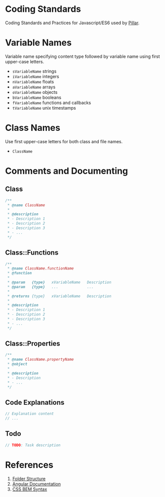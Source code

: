 Coding Standards
================

Coding Standards and Practices for Javascript/ES6 used by [Pillar](https://pillarstudio.com).

# Variable Names

Variable name specifying content type followed by variable name using first upper-case letters.

- `sVariableName` strings
- `iVariableName` integers
- `nVariableName` floats
- `aVariableName` arrays
- `oVariableName` objects
- `bVariableName` booleans
- `fVariableName` functions and callbacks
- `tVariableName` unix timestamps

# Class Names

Use first upper-case letters for both class and file names.

- `ClassName`

# Comments and Documenting

## Class
```javascript
/**
 * @name ClassName
 *
 * @description
 * - Description 1
 * - Description 2
 * - Description 3
 * - ...
 */
```
## Class::Functions
```javascript
/**
 * @name ClassName.functionName
 * @function
 *
 * @param   {type}   xVariableName   Description
 * @param   {type}   ...             ...
 *
 * @returns {type}   xVariableName   Description
 *
 * @description
 * - Description 1
 * - Description 2
 * - Description 3
 * - ...
 */
```
## Class::Properties
```javascript
/**
 * @name ClassName.propertyName
 * @object
 *
 * @description
 * - Description
 * - ...
 */
```
## Code Explanations
```javascript
// Explanation content
// ...
```
## Todo
```javascript
// TODO: Task description
```

# References

1. [Folder Structure](https://gist.github.com/ryanflorence/daafb1e3cb8ad740b346)
2. [Angular Documentation](https://github.com/angular/angular.js/wiki/Writing-AngularJS-Documentation)
3. [CSS BEM Syntax](http://csswizardry.com/2013/01/mindbemding-getting-your-head-round-bem-syntax/)

